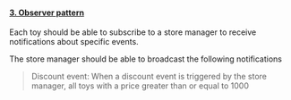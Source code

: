 #### [3. Observer pattern](/patterns/observer)

Each toy should be able to subscribe to a store manager to receive notifications about specific events.

The store manager should be able to broadcast the following notifications

> Discount event: When a discount event is triggered by the store manager, all toys with a price greater than or equal to 1000
